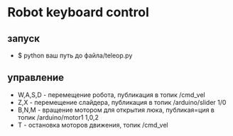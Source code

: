 # Robot keyboard control
## запуск
* $ python ваш путь до файла/teleop.py
## управление
* W,A,S,D - перемещение робота, публикация в топик /cmd_vel
* Z,X - перемещение слайдера, публикация в топик /arduino/slider 1/0
* B,N,M - вращение мотором для открытия люка, публикая=ция в топик /arduino/motor1 1,0,2
* T - остановка моторов движения, топик /cmd_vel
